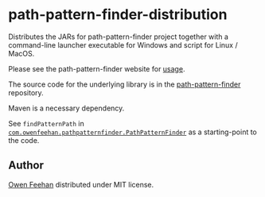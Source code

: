 # path-pattern-finder-distribution

Distributes the JARs for path-pattern-finder project together with a command-line launcher executable for Windows and script for Linux / MacOS.

Please see the path-pattern-finder website for [usage](https://path-pattern-finder.github.io/).

The source code for the underlying library is in the [path-pattern-finder](https://github.com/path-pattern-finder/path-pattern-finder) repository.

Maven is a necessary dependency.

See `findPatternPath` in [`com.owenfeehan.pathpatternfinder.PathPatternFinder`](src/main/java/com/owenfeehan/pathpatternfinder/PathPatternFinder.java) as a starting-point to the code.

## Author

[Owen Feehan](http://www.owenfeehan.com) distributed under MIT license.

